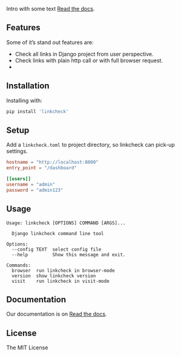 Intro with some text [Read the docs](https://linkcheck.readthedocs.io/en/latest/).

## Features

Some of it’s stand out features are:

- Check all links in Django project from user perspective.
- Check links with plain http call or with full browser request.
- 

## Installation

Installing with:

```bash
pip install 'linkcheck'
```

##  Setup

Add a `linkcheck.toml` to project directory, so linkcheck can pick-up settings.

```toml
hostname = "http://localhost:8000"
entry_point = "/dashboard"

[[users]]
username = "admin"
password = "admin123"
```

## Usage

```
Usage: linkcheck [OPTIONS] COMMAND [ARGS]...

  Django linkcheck command line tool

Options:
  --config TEXT  select config file
  --help         Show this message and exit.

Commands:
  browser  run linkcheck in browser-mode
  version  show linkcheck version
  visit    run linkcheck in visit-mode
```

## Documentation

Our documentation is on [Read the docs](https://linkcheck.readthedocs.io/en/latest/linkcheck/getting_started/index.html).

## License

The MIT License